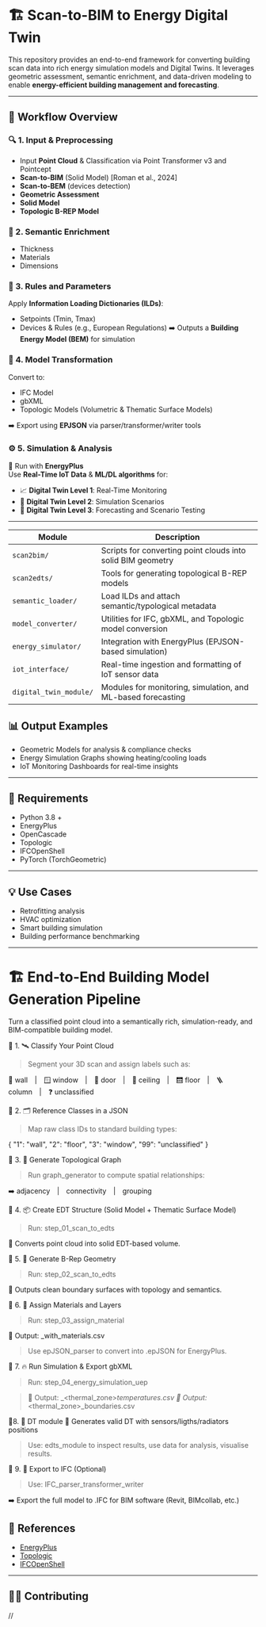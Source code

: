 # 🏗️ Scan-to-BIM to Energy Digital Twin

This repository provides an end-to-end framework for converting building scan data into rich energy simulation models and Digital Twins. It leverages geometric assessment, semantic enrichment, and data-driven modeling to enable **energy-efficient building management and forecasting**.

---

## 🚀 Workflow Overview

### 🔍 1. Input & Preprocessing
- Input **Point Cloud** & Classification via Point Transformer v3 and Pointcept
- **Scan-to-BIM** (Solid Model) [Roman et al., 2024]
- **Scan-to-BEM** (devices detection)
- **Geometric Assessment**
- **Solid Model**
- **Topologic B-REP Model**

### 🧠 2. Semantic Enrichment
- Thickness  
- Materials  
- Dimensions  

### 🧾 3. Rules and Parameters
  Apply **Information Loading Dictionaries (ILDs)**:
- Setpoints (Tmin, Tmax)  
- Devices & Rules (e.g., European Regulations)
➡️ Outputs a **Building Energy Model (BEM)** for simulation

### 🧱 4. Model Transformation
Convert to:
- IFC Model  
- gbXML  
- Topologic Models (Volumetric & Thematic Surface Models)

➡️ Export using **EPJSON** via parser/transformer/writer tools

### ⚙️ 5. Simulation & Analysis
🎯 Run with **EnergyPlus**  
Use **Real-Time IoT Data** & **ML/DL algorithms** for:

- 📈 **Digital Twin Level 1**: Real-Time Monitoring  
- 🧪 **Digital Twin Level 2**: Simulation Scenarios  
- 🔮 **Digital Twin Level 3**: Forecasting and Scenario Testing

---

| Module              | Description                                                  |
| ------------------- | ------------------------------------------------------------ |
| `scan2bim/`         | Scripts for converting point clouds into solid BIM geometry  |
| `scan2edts/`        | Tools for generating topological B-REP models                |
| `semantic_loader/`  | Load ILDs and attach semantic/typological metadata           |
| `model_converter/`  | Utilities for IFC, gbXML, and Topologic model conversion     |
| `energy_simulator/` | Integration with EnergyPlus (EPJSON-based simulation)        |
| `iot_interface/`    | Real-time ingestion and formatting of IoT sensor data        |
| `digital_twin_module/`     | Modules for monitoring, simulation, and ML-based forecasting |


## 📊 Output Examples

- Geometric Models for analysis & compliance checks  
- Energy Simulation Graphs showing heating/cooling loads  
- IoT Monitoring Dashboards for real-time insights  

---

## 🔧 Requirements

- Python 3.8 +  
- EnergyPlus  
- OpenCascade
- Topologic  
- IFCOpenShell    
- PyTorch (TorchGeometric)  

---

## 💡 Use Cases

- Retrofitting analysis  
- HVAC optimization  
- Smart building simulation  
- Building performance benchmarking  

---

# 🏗️ End-to-End Building Model Generation Pipeline
Turn a classified point cloud into a semantically rich, simulation-ready, and BIM-compatible building model.

🔹 1. 🛰️ Classify Your Point Cloud
> Segment your 3D scan and assign labels such as:

🧱 wall | 🪟 window | 🚪 door | 🧼 ceiling | 🛗 floor | 🪜 column | ❓ unclassified

🔹 2. 🗂️ Reference Classes in a JSON
> Map raw class IDs to standard building types:

{ "1": "wall", "2": "floor", "3": "window", "99": "unclassified" }

🔹 3. 🧭 Generate Topological Graph
> Run graph_generator to compute spatial relationships:

➡️ adjacency | connectivity | grouping

🔹 4. 📦 Create EDT Structure (Solid Model + Thematic Surface Model)
> Run: step_01_scan_to_edts

🔁 Converts point cloud into solid EDT-based volume.

🔹 5. 🧱 Generate B-Rep Geometry
> Run: step_02_scan_to_edts

🔁 Outputs clean boundary surfaces with topology and semantics.

🔹 6. 🧪 Assign Materials and Layers
> Run: step_03_assign_material

📄 Output: <filename>_with_materials.csv
> Use epJSON_parser to convert into .epJSON for EnergyPlus.

🔹 7. 🔥 Run Simulation & Export gbXML
> Run: step_04_energy_simulation_uep

> 📄 Output: <filename>_<thermal_zone>_temperatures.csv
> 📄 Output: <filename>_<thermal_zone>_boundaries.csv

🔹8. 🏢 DT module
🧾 Generates valid DT with sensors/ligths/radiators positions
> Use: edts_module to inspect results, use data for analysis, visualise results.

🔹 9. 🏢 Export to IFC (Optional)
> Use: IFC_parser_transformer_writer

➡️ Export the full model to .IFC for BIM software (Revit, BIMcollab, etc.)


## 📎 References

- [EnergyPlus](https://energyplus.net/)  
- [Topologic](https://topologic.app/)  
- [IFCOpenShell](https://ifcopenshell.org/)  

---

## 👨‍💻 Contributing

//

